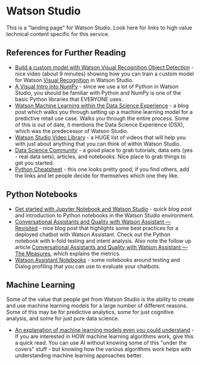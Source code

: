 # Watson Studio

This is a "landing page" for Watson Studio.  Look here for links to high value technical content specific for this service.

## References for Further Reading
- [Build a custom model with Watson Visual Recognition Object Detection](https://www.youtube.com/watch?reload=9&v=3gxMBtvsRFo&amp=&t=10s) - nice video (about 9 minutes) showing how you can train a custom model for Watson [Visual Recognition](https://github.com/dtoczala/watson-landing-page#visual-recognition) in Watson Studio.
- [A Visual Intro into NumPy](https://jalammar.github.io/visual-numpy/?utm_source=hackernewsletter&utm_medium=email&utm_term=data) - since we use a lot of Python in Watson Studio, you should be familiar with Python and NumPy is one of the basic Python libraries that EVERYONE uses.
- [Watson Machine Learning within the Data Science Experience](https://developer.ibm.com/dwblog/2017/watson-machine-learning-within-ibm-data-science-experience/#main) - a blog post which walks you through setting up a machine learning model for a predictive retail use case.  Walks you through the entire process.  Some of this is out of date, it mentions the Data Science Experience (DSX), which was the predecessor of Watson Studio.
- [Watson Studio Video Library](https://dataplatform.cloud.ibm.com/docs/content/wsj/getting-started/videos.html) - a HUGE list of videos that will help you with just about anything that you can think of within Watson Studio.
- [Data Science Community](https://community.ibm.com/community/user/watsonstudio/home) - a good place to grab tutorials, data sets (yes - real data sets), articles, and notebooks.  Nice place to grab things to get you started.
- [Python Cheatsheet](https://gto76.github.io/python-cheatsheet/) - this one looks pretty good, if you find others, add the links and let people decide for themselves which one they like.

## Python Notebooks
- [Get started with Jupyter Notebook and Watson Studio](https://medium.com/@lennartfr/get-started-with-jupyter-notebook-and-watson-studio-c763564952eb) - quick blog post and introduction to Python notebooks in the Watson Studio environment.
- [Conversational Assistants and Quality with Watson Assistant — Revisited](https://medium.com/@dtoczala/conversational-assistants-and-quality-with-watson-assistant-revisited-123fb3bb9f1f) - nice blog post that highlights some best practices for a deployed chatbot with Watson Assistant.  Check out the Python notebook with k-fold testing and intent analysis.  Also note the follow up article [Conversational Assistants and Quality with Watson Assistant — The Measures](https://chatbotslife.com/conversational-assistants-and-quality-with-watson-assistant-revisited-123fb3bb9f1f), which explains the metrics.
- [Watson Assistant Notebooks](https://cloud.ibm.com/docs/services/assistant?topic=assistant-logs-resources#logs-resources-jupyter-notebooks) - some notebooks around testing and Dialog profiling that you can use to evaluate your chatbots.

## Machine Learning

Some of the value that people get from Watson Studio is the ability to create and use machine learning models for a large number of different reasons.  Some of this may be for predictive analytics, some for just cognitive analysis, and some for just pure data science.

- [An explanation of machine learning models even you could understand](https://thenextweb.com/neural/2020/04/25/machine-learning-models-explained-to-a-five-year-old-syndication/) - If you are interested in HOW machine learning algorithms work, give this a quick read.  You can use AI without knowing some of this "under the covers" stuff - but knowing how the various algorithms work helps with understanding machine learning approaches better.
